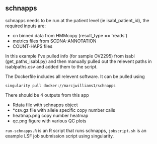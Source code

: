 ## schnapps

schnapps needs to be run at the patient level (ie isabl_patient_id), the required inputs are:

* cn binned data from HMMcopy (result_type == 'reads')
* metrics files from SCDNA-ANNOTATION
* COUNT-HAPS files

In this example I've pulled info (for sample OV2295) from isabl (get_paths_isabl.py) and then manually pulled out the relevent paths in isablpaths.csv and added them to the script.

The Dockerfile includes all relevent software. It can be pulled using
``` 
singularity pull docker://marcjwilliams1/schnapps
```

There should be 4 outputs from this app

* Rdata file with schnapps object
* *csv.gz file with allele specific copy number calls
* heatmap.png copy number heatmap
* qc.png figure with various QC plots

`run-schnapps.R` is an R script that runs schnapps, `jobscript.sh` is an example LSF job submission script using singularity.